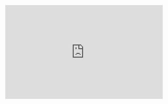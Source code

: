 <iframe src="https://umidmuzrapov.github.io/pages/" width="100%" height="300" frameborder="0"></iframe>
